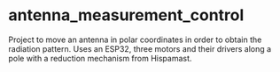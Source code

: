 # antenna_measurement_control
Project to move an antenna in polar coordinates in order to obtain the radiation pattern. Uses an ESP32, three motors and their drivers along a pole with a reduction mechanism from Hispamast.
